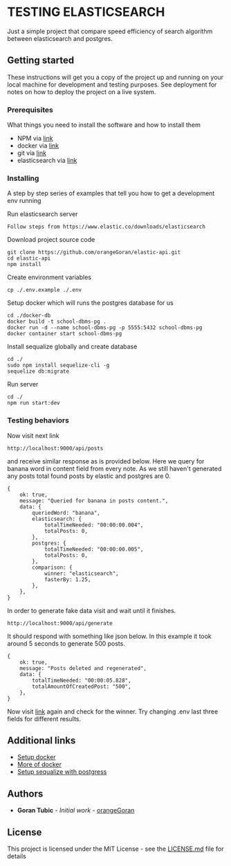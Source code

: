 # TESTING ELASTICSEARCH

Just a simple project that compare speed efficiency of search algorithm between elasticsearch and postgres.

## Getting started

These instructions will get you a copy of the project up and running on your local machine for development and testing purposes. See deployment for notes on how to deploy the project on a live system.

### Prerequisites

What things you need to install the software and how to install them

-   NPM via [link](https://www.npmjs.com/)
-   docker via [link](https://docs.docker.com/install/)
-   git via [link](https://git-scm.com/book/en/v2/Getting-Started-Installing-Git)
-   elasticsearch via [link](https://www.elastic.co/downloads/elasticsearch)

### Installing

A step by step series of examples that tell you how to get a development env running

Run elasticsearch server

```
Follow steps from https://www.elastic.co/downloads/elasticsearch
```

Download project source code

```
git clone https://github.com/orangeGoran/elastic-api.git
cd elastic-api
npm install
```

Create environment variables

```
cp ./.env.example ./.env
```

Setup docker which will runs the postgres database for us

```
cd ./docker-db
docker build -t school-dbms-pg .
docker run -d --name school-dbms-pg -p 5555:5432 school-dbms-pg
docker container start school-dbms-pg
```

Install sequalize globally and create database

```
cd ./
sudo npm install sequelize-cli -g
sequelize db:migrate
```

Run server

```
cd ./
npm run start:dev
```

### Testing behaviors

Now visit next link

```
http://localhost:9000/api/posts
```

and receive similar response as is provided below. Here we query for banana word in content field from every note. As we still haven't generated any posts total found posts by elastic and postgres are 0.

```
{
    ok: true,
    message: "Queried for banana in posts content.",
    data: {
        queriedWord: "banana",
        elasticsearch: {
            totalTimeNeeded: "00:00:00.004",
            totalPosts: 0,
        },
        postgres: {
            totalTimeNeeded: "00:00:00.005",
            totalPosts: 0,
        },
        comparison: {
            winner: "elasticsearch",
            fasterBy: 1.25,
        },
    },
}
```

In order to generate fake data visit and wait until it finishes.

```
http://localhost:9000/api/generate
```

It should respond with something like json below. In this example it took around 5 seconds to generate 500 posts.

```
{
    ok: true,
    message: "Posts deleted and regenerated",
    data: {
        totalTimeNeeded: "00:00:05.828",
        totalAmountOfCreatedPost: "500",
    },
}
```

Now visit [link](http://localhost:9000/api/posts) again and check for the winner. Try changing .env last three fields for different results.

## Additional links

-   [Setup docker](https://nodejs.org/de/docs/guides/nodejs-docker-webapp/)
-   [More of docker](https://medium.com/@wkrzywiec/database-in-a-docker-container-how-to-start-and-whats-it-about-5e3ceea77e50)
-   [Setup sequalize with postgress](https://dev.to/nedsoft/getting-started-with-sequelize-and-postgres-emp)


## Authors

* **Goran Tubic** - *Initial work* - [orangeGoran](https://github.com/orangeGoran)


## License

This project is licensed under the MIT License - see the [LICENSE.md](LICENSE.md) file for details
